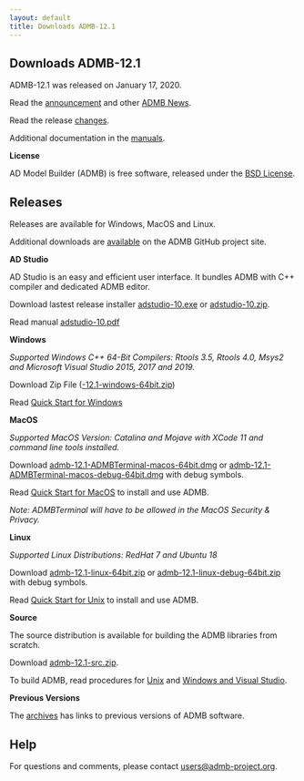 ```yaml
---
layout: default
title: Downloads ADMB-12.1
---
```


Downloads ADMB-12.1
-------------------

ADMB-12.1 was released on January 17, 2020.

Read the [announcement](http://www.admb-project.org/2020/01/17/ADMB-12.1-release.html) and other [ADMB News](http://www.admb-project.org/news/).

Read the release [changes](https://github.com/admb-project/admb/blob/master/CHANGES.md).

Additional documentation in the [manuals](http://www.admb-project.org/docs/manuals/).


**License**

AD Model Builder (ADMB) is free software, released under the [BSD License](https://raw.githubusercontent.com/admb-project/admb/master/LICENSE.txt).


Releases
--------

Releases are available for Windows, MacOS and Linux. 

Additional downloads are [available](https://github.com/admb-project/admb/releases/tag/admb-12.1/) on the ADMB GitHub project site.

**AD Studio**

AD Studio is an easy and efficient user interface. It bundles ADMB with C++ compiler and dedicated ADMB editor.

Download lastest release installer [adstudio-10.exe](https://github.com/admb-project/adstudio/releases/download/1.0/adstudio-10.exe) or 
[adstudio-10.zip](https://github.com/admb-project/adstudio/releases/download/1.0/adstudio-10.zip).

Read manual [adstudio-10.pdf](https://github.com/admb-project/adstudio/releases/download/1.0/adstudio-10.pdf)

**Windows**

_Supported Windows C++ 64-Bit Compilers: Rtools 3.5, Rtools 4.0, Msys2 and Microsoft Visual Studio 2015, 2017 and 2019._

Download Zip File ([-12.1-windows-64bit.zip](https://github.com/admb-project/admb/releases/download/admb-12.1/admb-12.1-windows-64bit.zip))

Read [Quick Start for Windows](https://github.com/admb-project/admb/blob/master/docs/install/QuickStartWindows.md)

**MacOS**
  
_Supported MacOS Version: Catalina and Mojave with XCode 11 and command line tools installed._

Download [admb-12.1-ADMBTerminal-macos-64bit.dmg](https://github.com/admb-project/admb/releases/download/admb-12.1/admb-12.1-ADMBTerminal-macos-64bit.dmg) or [admb-12.1-ADMBTerminal-macos-debug-64bit.dmg](https://github.com/admb-project/admb/releases/download/admb-12.1/admb-12.1-ADMBTerminal-macos-debug-64bit.dmg) with debug symbols.

Read [Quick Start for MacOS](https://github.com/admb-project/admb/blob/master/scripts/installers/packagemaker/QuickStartADMBTerminal.md) to install and use ADMB.

_Note: ADMBTerminal will have to be allowed in the MacOS Security & Privacy._

**Linux**

_Supported Linux Distributions: RedHat 7 and Ubuntu 18_

Download [admb-12.1-linux-64bit.zip](https://github.com/admb-project/admb/releases/download/admb-12.1/admb-12.1-linux-64bit.zip) or [admb-12.1-linux-debug-64bit.zip](https://github.com/admb-project/admb/releases/download/admb-12.1/admb-12.1-linux-debug-64bit.zip) with debug symbols.

Read [Quick Start for Unix](https://github.com/admb-project/admb/blob/master/docs/install/QuickStartUnix.md) to install and use ADMB.

**Source**

The source distribution is available for building the ADMB libraries from scratch.

Download [admb-12.1-src.zip](https://github.com/admb-project/admb/releases/download/admb-12.1/admb-12.1-src.zip).

To build ADMB, read procedures for [Unix](https://github.com/admb-project/admb/blob/admb-12.1/docs/install/BuildingSourceUnix.md) and [Windows and Visual Studio](https://github.com/admb-project/admb/blob/master/docs/install/BuildingSourceVisualStudio.md).

**Previous Versions**

The [archives](http://www.admb-project.org/downloads/archives.html) has links to previous versions of ADMB software.

<!--
Statistics
----------
See [Download Counts](http://www.admb-project.org/downloads/counts.html)
-->

Help
----
For questions and comments, please contact users@admb-project.org.
